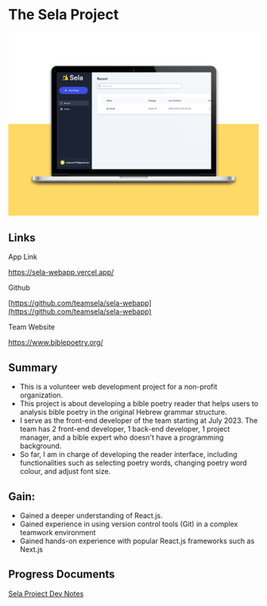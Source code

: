 # The Sela Project

![teaser_sela.png](teaser_sela.png)

## Links

App Link

https://sela-webapp.vercel.app/

Github

[https://github.com/teamsela/sela-webapp](https://github.com/teamsela/sela-webapp)

Team Website

https://www.biblepoetry.org/

## Summary

- This is a volunteer web development project for a non-profit organization.
- This project is about developing a bible poetry reader that helps users to analysis bible poetry in the original Hebrew grammar structure.
- I serve as the front-end developer of the team starting at July 2023. The team has 2 front-end developer, 1 back-end developer, 1 project manager, and a bible expert who doesn't have a programming background.
- So far, I am in charge of developing the reader interface, including functionalities such as selecting poetry words, changing poetry word colour, and adjust font size.

## Gain:

- Gained a deeper understanding of React.js.
- Gained experience in using version control tools (Git) in a complex teamwork environment
- Gained hands-on experience with popular React.js frameworks such as Next.js

## Progress Documents

[Sela Project Dev Notes](https://www.notion.so/Sela-Project-Dev-Notes-2178ed4da86380dd82a5d57f8ee1a226?pvs=21)